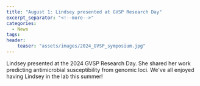 ```yaml
---
title: "August 1: Lindsey presented at GVSP Research Day"
excerpt_separator: "<!--more-->"
categories:
  - News
tags:
header:
    teaser: "assets/images/2024_GVSP_symposium.jpg"
---
```


Lindsey presented at the 2024 GVSP Research Day. She shared her work predicting antimicrobial susceptibility from genomic loci. We've all enjoyed having Lindsey in the lab this summer!
